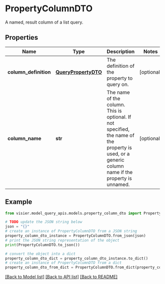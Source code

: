 # PropertyColumnDTO

A named, result column of a list query.

## Properties

Name | Type | Description | Notes
------------ | ------------- | ------------- | -------------
**column_definition** | [**QueryPropertyDTO**](QueryPropertyDTO.md) | The definition of the property to query on. | [optional] 
**column_name** | **str** | The name of the column. This is optional.  If not specified, the name of the property is used, or a generic column name if the property is unnamed. | [optional] 

## Example

```python
from visier.model_query_apis.models.property_column_dto import PropertyColumnDTO

# TODO update the JSON string below
json = "{}"
# create an instance of PropertyColumnDTO from a JSON string
property_column_dto_instance = PropertyColumnDTO.from_json(json)
# print the JSON string representation of the object
print(PropertyColumnDTO.to_json())

# convert the object into a dict
property_column_dto_dict = property_column_dto_instance.to_dict()
# create an instance of PropertyColumnDTO from a dict
property_column_dto_from_dict = PropertyColumnDTO.from_dict(property_column_dto_dict)
```
[[Back to Model list]](../README.md#documentation-for-models) [[Back to API list]](../README.md#documentation-for-api-endpoints) [[Back to README]](../README.md)


